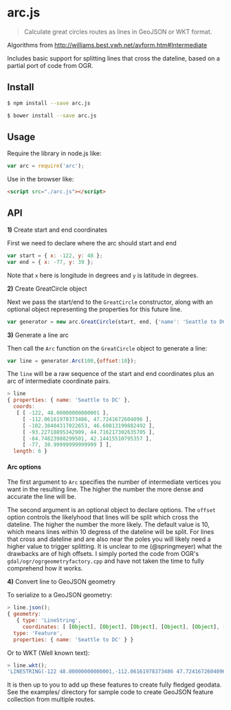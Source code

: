 # arc.js
> Calculate great circles routes as lines in GeoJSON or WKT format.

Algorithms from http://williams.best.vwh.net/avform.htm#Intermediate

Includes basic support for splitting lines that cross the dateline, based on
a partial port of code from OGR.

## Install
```bash
$ npm install --save arc.js
```

```bash
$ bower install --save arc.js
```


## Usage

Require the library in node.js like:
```js
var arc = require('arc');
```

Use in the browser like:
```html
<script src="./arc.js"></script>
```

## API

**1)** Create start and end coordinates

First we need to declare where the arc should start and end

```js
var start = { x: -122, y: 48 };
var end = { x: -77, y: 39 };
```

Note that `x` here is longitude in degrees and `y` is latitude in degrees.

**2)** Create GreatCircle object

Next we pass the start/end to the `GreatCircle` constructor, along with an optional object representing the properties for this future line.

```js
var generator = new arc.GreatCircle(start, end, {'name': 'Seattle to DC'});
```

**3)** Generate a line arc

Then call the `Arc` function on the `GreatCircle` object to generate a line:

```js
var line = generator.Arc(100,{offset:10});
```

The `line` will be a raw sequence of the start and end coordinates plus an arc of
intermediate coordinate pairs.

```js
> line
{ properties: { name: 'Seattle to DC' },
  coords: 
   [ [ -122, 48.00000000000001 ],
     [ -112.06161978373486, 47.7241672604096 ],
     [ -102.38404317022653, 46.60813199882492 ],
     [ -93.22718895342909, 44.716217302635705 ],
     [ -84.74823988299501, 42.14415510795357 ],
     [ -77, 38.99999999999999 ] ],
  length: 6 }
```

#### Arc options

The first argument to `Arc` specifies the number of intermediate vertices you want in the resulting line. The higher the number the more dense and accurate the line will be.

The second argument is an optional object to declare options. The `offset` option controls the likelyhood that lines will be split which cross the dateline. The higher the number the more likely. The default value is 10, which means lines within 10 degress of the dateline will be split. For lines that cross and dateline and are also near the poles you will likely need a higher value to trigger splitting. It is unclear to me (@springmeyer) what the drawbacks are of high offsets. I simply ported the code from OGR's `gdal/ogr/ogrgeometryfactory.cpp` and have not taken the time to fully comprehend how it works.

**4)** Convert line to GeoJSON geometry

To serialize to a GeoJSON geometry:

```js
> line.json();
{ geometry: 
   { type: 'LineString',
     coordinates: [ [Object], [Object], [Object], [Object], [Object], [Object] ] },
  type: 'Feature',
  properties: { name: 'Seattle to DC' } }
```

Or to WKT (Well known text):

```js
> line.wkt();
'LINESTRING(-122 48.00000000000001,-112.06161978373486 47.7241672604096,-102.38404317022653 46.60813199882492,-93.22718895342909 44.716217302635705,-84.74823988299501 42.14415510795357,-77 38.99999999999999)'
```

It is then up to you to add up these features to create fully fledged geodata. See the examples/ directory for sample code to create GeoJSON feature collection from multiple routes.
